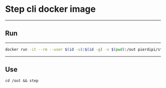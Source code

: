# Step cli docker image
--- 
## Run
___
```bash
docker run -it --rm --user $(id -u):$(id -g) -v $(pwd):/out pierdipi/stepcli:0.13.3 /bin/bash
```
---
## Use
`cd /out && step`
